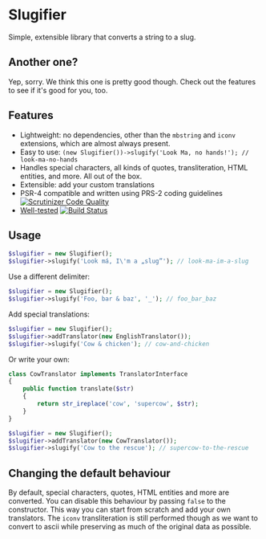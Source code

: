 Slugifier
=========

Simple, extensible library that converts a string to a slug.

## Another one?

Yep, sorry. We think this one is pretty good though. Check out the features to see if it's good for you, too.

## Features

* Lightweight: no dependencies, other than the `mbstring` and `iconv` extensions, which are almost always present.
* Easy to use: `(new Slugifier())->slugify('Look Ma, no hands!'); // look-ma-no-hands`
* Handles special characters, all kinds of quotes, transliteration, HTML entities, and more. All out of the box.
* Extensible: add your custom translations
* PSR-4 compatible and written using PRS-2 coding guidelines [![Scrutinizer Code Quality](https://scrutinizer-ci.com/g/treehouselabs/slugifier/badges/quality-score.png?b=master)](https://scrutinizer-ci.com/g/treehouselabs/slugifier/?branch=master)
* [Well-tested](/tests/TreeHouse/Slugifier/Tests/SlugifierTest.php) [![Build Status](https://travis-ci.org/treehouselabs/slugifier.svg)](https://travis-ci.org/treehouselabs/slugifier)

## Usage

```php
$slugifier = new Slugifier();
$slugifier->slugify('Look má, I\'m a „slug”'); // look-ma-im-a-slug
```

Use a different delimiter:

```php
$slugifier = new Slugifier();
$slugifier->slugify('Foo, bar & baz', '_'); // foo_bar_baz
```

Add special translations:

 ```php
$slugifier = new Slugifier();
$slugifier->addTranslator(new EnglishTranslator());
$slugifier->slugify('Cow & chicken'); // cow-and-chicken
```

Or write your own:

```php
class CowTranslator implements TranslatorInterface
{
    public function translate($str)
    {
        return str_ireplace('cow', 'supercow', $str);
    }
}

$slugifier = new Slugifier();
$slugifier->addTranslator(new CowTranslator());
$slugifier->slugify('Cow to the rescue'); // supercow-to-the-rescue
```

## Changing the default behaviour

By default, special characters, quotes, HTML entities and more are converted.
You can disable this behaviour by passing `false` to the constructor. This way
you can start from scratch and add your own translators. The `iconv`
transliteration is still performed though as we want to convert to ascii while
preserving as much of the original data as possible.
